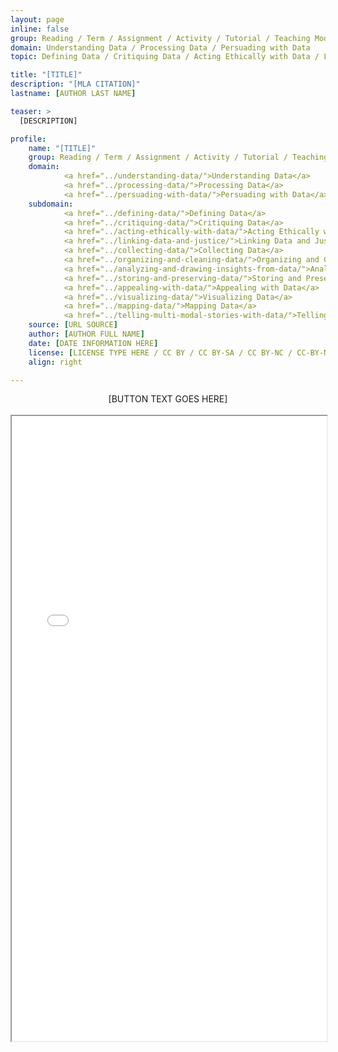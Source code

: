 ```yaml
---
layout: page
inline: false
group: Reading / Term / Assignment / Activity / Tutorial / Teaching Module / Dataset / Example of Data Advocacy
domain: Understanding Data / Processing Data / Persuading with Data
topic: Defining Data / Critiquing Data / Acting Ethically with Data / Linking Data and Justice / Collecting Data / Organizing and Cleaning Data / Analyzing and Drawing Insights from Data / Storing and Preserving Data / Appealing with Data / Visualizing Data / Mapping Data / Telling Multi-Modal Stories with Data

title: "[TITLE]"
description: "[MLA CITATION]"
lastname: [AUTHOR LAST NAME]

teaser: >
  [DESCRIPTION]

profile:
    name: "[TITLE]"
    group: Reading / Term / Assignment / Activity / Tutorial / Teaching Module / Dataset / Example of Data Advocacy
    domain: 
            <a href="../understanding-data/">Understanding Data</a>
            <a href="../processing-data/">Processing Data</a>
            <a href="../persuading-with-data/">Persuading with Data</a>
    subdomain: 
            <a href="../defining-data/">Defining Data</a>
            <a href="../critiquing-data/">Critiquing Data</a>
            <a href="../acting-ethically-with-data/">Acting Ethically with Data</a>
            <a href="../linking-data-and-justice/">Linking Data and Justice</a>
            <a href="../collecting-data/">Collecting Data</a>
            <a href="../organizing-and-cleaning-data/">Organizing and Cleaning Data</a>
            <a href="../analyzing-and-drawing-insights-from-data/">Analyzing and Drawing Insights from Data</a>
            <a href="../storing-and-preserving-data/">Storing and Preserving Data</a>
            <a href="../appealing-with-data/">Appealing with Data</a>
            <a href="../visualizing-data/">Visualizing Data</a>
            <a href="../mapping-data/">Mapping Data</a>
            <a href="../telling-multi-modal-stories-with-data/">Telling Multi-Modal Stories with Data</a>
    source: [URL SOURCE]
    author: [AUTHOR FULL NAME]
    date: [DATE INFORMATION HERE]
    license: [LICENSE TYPE HERE / CC BY / CC BY-SA / CC BY-NC / CC-BY-NA-SA / CC BY-ND / CC BY-NC-ND / CC0 ]
    align: right

---
```


<link rel="stylesheet" href="https://cdn.jsdelivr.net/npm/@shoelace-style/shoelace@2.5.2/cdn/themes/light.css" />
<script type="module" src="https://cdn.jsdelivr.net/npm/@shoelace-style/shoelace@2.5.2/cdn/shoelace.js" ></script>

<div>
  <center>
  <sl-button-group label="Alignment">
  <sl-button href="https://markcarrigan.net/2016/09/12/the-history-of-data-as-rhetoric/">[BUTTON TEXT GOES HERE]</sl-button>
  </sl-button-group>
</center>
</div>

<br>

<iframe width="100%" height="1000" src="[SOURCE LINK GOES HERE]" allowfullscreen>iFrame HERE</iframe>
